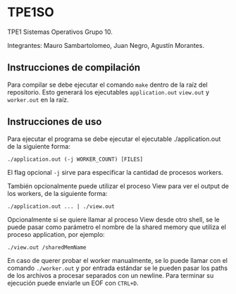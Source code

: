 # TPE1SO
TPE1 Sistemas Operativos Grupo 10.

Integrantes: Mauro Sambartolomeo, Juan Negro, Agustín Morantes.

## Instrucciones de compilación
Para compilar se debe ejecutar el comando ```make``` dentro de la raíz del repositorio.
Esto generará los ejecutables ```application.out``` ```view.out``` y ```worker.out``` en la raíz.

## Instrucciones de uso
Para ejecutar el programa se debe ejecutar el ejecutable ./application.out de la siguiente forma:
```
./application.out (-j WORKER_COUNT) [FILES]
```
El flag opcional ```-j``` sirve para especificar la cantidad de procesos workers.

También opcionalmente puede utilizar el proceso View para ver el output de los workers, de la siguiente forma:
```
./application.out ... | ./view.out
```
Opcionalmente si se quiere llamar al proceso View desde otro shell, se le puede pasar como parámetro el nombre de la shared memory que utiliza el proceso application, por ejemplo:
```
./view.out /sharedMemName
```

En caso de querer probar el worker manualmente, se lo puede llamar con el comando ```./worker.out``` y por entrada estándar se le pueden pasar los paths de los archivos a procesar separados con un newline. Para terminar su ejecución puede enviarle un EOF con ```CTRL+D```.
